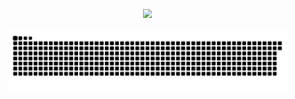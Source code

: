 <div style="text-align: center; margin-bottom: 20px;">
    <img src="https://github.com/user-attachments/assets/55412106-e984-4fe1-aa8b-b295a16a16b1">
</div>


![](https://raw.githubusercontent.com/songyang8964/songyang8964/refs/heads/output/github-contribution-grid-snake.svg)

